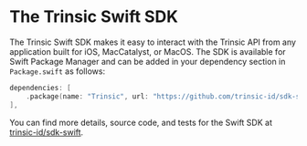 # The Trinsic Swift SDK

The Trinsic Swift SDK makes it easy to interact with the Trinsic API from any application built for iOS, MacCatalyst, or MacOS. The SDK is available for Swift Package Manager and can be added in your dependency section in `Package.swift` as follows:

 ```swift
 dependencies: [
     .package(name: "Trinsic", url: "https://github.com/trinsic-id/sdk-swift", branch: "main")
 ],
```

 You can find more details, source code, and tests for the Swift SDK at [trinsic-id/sdk-swift](https://github.com/trinsic-id/sdk-swift).